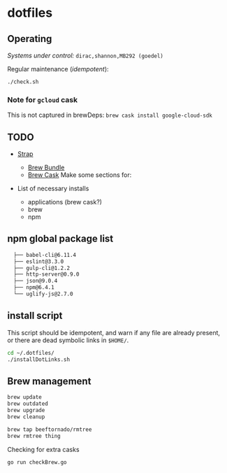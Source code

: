 # dotfiles

## Operating

_Systems under control:_ `dirac,shannon,MB292 (goedel)`

Regular maintenance (_idempotent_):

```bash
./check.sh
```

### Note for `gcloud` cask

This is not captured in brewDeps: `brew cask install google-cloud-sdk`

## TODO

- [Strap](https://github.com/MikeMcQuaid/strap)
  - [Brew Bundle](https://github.com/Homebrew/homebrew-bundle)
  - [Brew Cask](https://github.com/Homebrew/homebrew-cask)
Make some sections for:

- List of necessary installs
  - applications (brew cask?)
  - brew
  - npm

## npm global package list

```bash
  ├── babel-cli@6.11.4
  ├── eslint@3.3.0
  ├── gulp-cli@1.2.2
  ├── http-server@0.9.0
  ├── json@9.0.4
  ├── npm@6.4.1
  └── uglify-js@2.7.0
```

## install script

This script should be idempotent, and warn if any file are already present, or there are dead symbolic links in `$HOME/`.

```bash
cd ~/.dotfiles/
./installDotLinks.sh
```

## Brew management

```bash
brew update
brew outdated
brew upgrade
brew cleanup

brew tap beeftornado/rmtree
brew rmtree thing
```

Checking for extra casks

```bash
go run checkBrew.go
```
